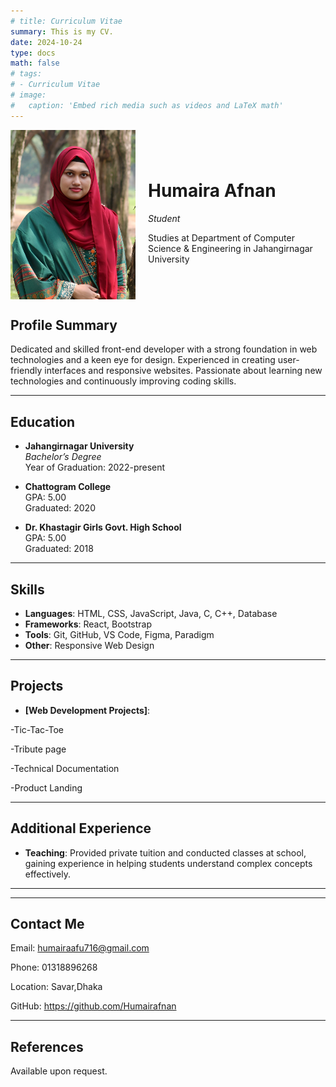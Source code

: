```yaml
---
# title: Curriculum Vitae
summary: This is my CV.
date: 2024-10-24
type: docs
math: false
# tags:
# - Curriculum Vitae
# image:
#   caption: 'Embed rich media such as videos and LaTeX math'
---
```


<div style="display: flex; align-items: center;">
  <img src="./avatar.jpg" alt="Humaira Afnan" style="width: 200px; height: auto; margin-right: 20px;">
  <div>
    <h1>Humaira Afnan</h1>
    <p><em>Student</em></p>
    <p>Studies at Department of Computer Science & Engineering in Jahangirnagar University</p>
  </div>
</div>

## Profile Summary
Dedicated and skilled front-end developer with a strong foundation in web technologies and a keen eye for design. Experienced in creating user-friendly interfaces and responsive websites. Passionate about learning new technologies and continuously improving coding skills.

---

## Education

- **Jahangirnagar University**  
  *Bachelor’s Degree*  
  Year of Graduation: 2022-present

- **Chattogram College**  
  GPA: 5.00  
  Graduated: 2020

- **Dr. Khastagir Girls Govt. High School**  
  GPA: 5.00  
  Graduated: 2018

---

## Skills

- **Languages**: HTML, CSS, JavaScript, Java, C, C++, Database
- **Frameworks**: React, Bootstrap
- **Tools**: Git, GitHub, VS Code, Figma, Paradigm
- **Other**: Responsive Web Design

---

<!-- ## Professional Experience

- **[Current/Most Recent Company/Organization Name]**  
  *Front-End Developer*  
  [Employment Duration]  
  - Developed and maintained responsive websites and applications.
  - Collaborated with designers and back-end developers to create seamless user experiences.
  - Improved website performance and ensured cross-browser compatibility.
  - Implemented new features and optimized existing code. -->



## Projects

<!-- - **[Portfolio Website]**: Developed a personal portfolio website showcasing projects, skills, and experience. -->
- **[Web Development Projects]**:

-Tic-Tac-Toe

-Tribute page

-Technical Documentation

-Product Landing




---

## Additional Experience

- **Teaching**: Provided private tuition and conducted classes at school, gaining experience in helping students understand complex concepts effectively.

---



---
## Contact Me
<!-- # Ismail Hossain
**Front-End Developer**   -->
Email: humairaafu716@gmail.com

Phone: 01318896268

Location: Savar,Dhaka



GitHub: https://github.com/Humairafnan

---

## References

Available upon request.